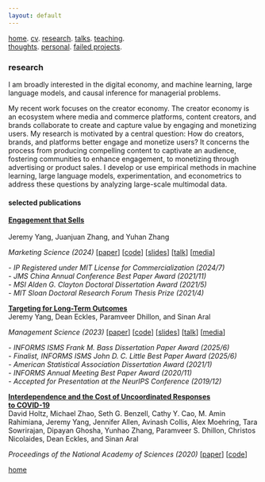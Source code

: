 ```yaml
---
layout: default
---
```


[home](./). [cv](./assets/files/CV.pdf). [research](./research.md). [talks](./talk.md). [teaching](./teaching.md). <br/>
[thoughts](./thought.md). [personal](./hobby.md). [failed projects](./failed.md).

### research 

I am broadly interested in the digital economy, and machine learning, large language models, and causal inference for managerial problems.

My recent work focuses on the creator economy. The creator economy is an ecosystem where media and commerce platforms, content creators, and brands collaborate to create and capture value by engaging and monetizing users. My research is motivated by a central question: How do creators, brands, and platforms better engage and monetize users? It concerns the process from producing compelling content to captivate an audience, fostering communities to enhance engagement, to monetizing through advertising or product sales. I develop or use empirical methods in machine learning, large language models, experimentation, and econometrics to address these questions by analyzing large-scale multimodal data. 

<!--
On creator, I study creator inequality and bias. On content, I study what creative elements drive performance and the impact of generative models. On community, I study how creators build and engage a community. On commerce, I study creator monetization. My dissertation is on learning to design, deliver, and diffuse interventions, in which I study what treatment features make it effective (design), who should be targeted with what (deliver), and how to spread it (diffuse). 
I'm fortuante to have my training supervised by [Juanjuan Zhang](https://mitsloan.mit.edu/faculty/directory/juanjuan-zhang), [Sinan Aral](https://mitsloan.mit.edu/faculty/directory/sinan-kayhan-aral) (co-chairs), [Dean Eckles](https://mitsloan.mit.edu/faculty/directory/dean-eckles) at MIT, and [Vishal Singh](http://people.stern.nyu.edu/vsingh/index.html) at NYU. 
#### general interests:
<ins>Topic:</ins> Video Advertising, Targeting Interventions, <br/>
Entertainment Commerce, Incentive Design<br/>
<ins>Method:</ins> Computer Vision, Reinforcement Learning, <br/>
Natural Language Processing, Causal Inference
I'm fortuante to have my training supervised by [Juanjuan Zhang](https://mitsloan.mit.edu/faculty/directory/juanjuan-zhang), [Sinan Aral](https://mitsloan.mit.edu/faculty/directory/sinan-kayhan-aral) (co-chairs), and [Dean Eckles](https://mitsloan.mit.edu/faculty/directory/dean-eckles). Yes, pun intended. Outside of MIT, I'm working with . I'm also affiliated with the [Initiative on the Digital Economy](http://ide.mit.edu), [Social Analytics Lab](https://www.sinanaral.io/research/lab), [Behavioral Research Lab](https://brl.mit.edu), and the [American Statistical Association](https://www.amstat.org/).
-->

<!-- #### working papers:
-->


<!--
Abstract: TikTok is the most popular short video platform in the world with over 500M active users. We show three sets of early results using a unique dataset with detailed information on influencer created advertising videos, user engagement with the video (e.g., like, comment and share) and product page visits and sales on Douyin (the Chinese version of TikTok) : (1) by exploiting the differential timing of video posting, we use a difference in difference approach to estimate the causal effect of influencer advertising on product page visits and sales and calculate influencer ROI, (2) we use methods in computer vision to extract feature embeddings from the videos and show that video content and influencer fixed effect explains about the same amount of variation in sales, (3) somewhat surprisingly, user engagement with the video is not predictive of sales, it suggests that it might not be a good idea for brands to choose influencers based on past engagement if they want to generate short-term sales.
\- ISMS Marketing Science Conference, University of Roma Tre (2019/6)<sup>**</sup><br/>
\- Quantitative Marketing and Economics, Stanford & UCLA (2020/10)<sup>**</sup><br/>
-->

<!--
<ins>**Identification and Bias-Amplification: Latent Space Approach to Social Contagion on Observational Networks**</ins><br/> 
Jeremy Yang <br/>
<!--[<a href="">paper</a>][<a href=" ">slides</a>]<br/>

<ins>Abstract:</ins> In social networks, ego behavior is usually a function of the behaviors of her alters'. However, such social contagion or peer effect is hard to identify empirically using observational networks due to endogeneity in tie formation. The latent space models have been proposed under the assumption of assortative mixing as a method of modeling the underlying tie generating process, and it also has been used to adjust for unobserved homophily. At the meantime, Pearl (2009, 2010) suggested that adjusting for one common cause of treatment and outcome might actually increase the net bias by amplifying the bias introduced by an unadjusted confounder. The first part of the paper is on identification: I fit a latent space model to a classic dataset on the diffusion of medical innovation (Coleman et al., 1957,1966) to identify social contagion. The second part is on bias-amplification: I extend Pearl's framework to a nonlinear system and then use simulation to demonstrate that latent space adjustment can sometimes amplify the net bias, thus it should be used with caution.

<ins>**Uncertainty and Information Diffusion**</ins> <!--[<a href="">paper</a>][<a href=" ">slides</a>]<br/> <br/>
T. Tony Ke, Jeremy Yang<sup>*</sup> 

<ins>Abstract:</ins> We investigate how uncertainty affects information diffusion. We analyze a dataset that contains over 2400 rumors about 5 breaking news on Twitter from 2014-2015 where rumors are verified to be true or false at different time. We exploit the difference in the timing of verification to estimate the causal effect of uncertainty reduction on diffusion via difference-in-differences. We find that in some events the verification _decreases_ diffusion even for rumors that are true. This motivates a microfounded social learning model on the network that highlights the mechanism through which uncertainty shapes individual's incentive to share and thereby changing the pattern of diffusion. The model also offers a potential explanation to why rumors tend to diffuse wider and faster than verified news, even for information with similar content. 

presentations:<br/>
\- Marketing Seminar, MIT (2017/11)<br/>
-->

<!--
Abstract: We investigate how uncertainty affects information sharing behavior. Using data on the spread of scientific news regarding the discovery of Higgs boson on Twitter in July 2012 we find that: (1) the main effect of uncertainty reduction on sharing probability is positive, (2) there's positive peer effect (crowding in) in the pre announcement or rumor phase that is characterized by piecemeal release of signals that are informative but noisy (high to medium uncertainty), (3) peer effect becomes negative (crowding out) in the post-announcement phase when the discovery is officially confirmed (low uncertainty) and (4) because of the negative interaction between information uncertainty and peer effect, when the number of sharing peers exceed some threshold, individuals are more likely to share when uncertainty is higher. This result suggests that the crowding in effect in rumor phase tends to amplify diffusion while the crowding out effect after confirmation tends to suppress diffusion. This motivates a simple learning model that highlights the mechanism through which uncertainty interacts with peer effects to drive the pattern of diffusion and offers a potential explanation to why rumors tend to diffuse wider and faster than verified news, even when the content of information is holding fixed. We further corroborate the result by analyzing a broader dataset that contains over 2400 rumors about 5 breaking news on Twitter from 2014-2015.

<ins>**Award No Longer Motivates Once You Are Awarded:<br/> 
A Field Experiment in Online Learning**</ins> <!--[<a href="">paper</a>][<a href=" ">slides</a>]<br/> 
Fan Bi, Qiang Feng, Jeremy Yang<sup>*</sup> 
<ins>Abstract:</ins> This paper studies the effect of social recognition and symbolic award on students’ effort and performance in an online English course in China. Students are randomly assigned to classes, study the materials and take quizzes on a daily basis. We conduct a two stage randomized experiment in which we first randomly assign classes to two treatment groups (pre-announced private or public award given out every week) and a control group, then within each treated class we randomly assign some students to actually receive the award conditional on their performance in the past week. We find that students who received the award exert _less_ effort in the future compared to students with similar past performance but did not receive the award due to randomization. They also do not exert more effort in the future than students with similar past performance in the control group. Students who did not receive the award due to randomization exert more effort and score higher in the future compared to students with similar past performance in the control group. There’s no difference between public and private recognition. Taken together, our results suggest that it is the possibility of being awarded (ex ante) that increases future effort and performance, receiving the award (ex post) actually lowers future effort. In other words, symbolic awards don't have a continuing motivating effect after you are awarded.
presentations:<br/>
\- Organizational Economics Lunch, MIT (2020/10)<br/> 
-->

#### selected publications

<!-- \- _Job Market Paper_<br/>

<ins>Abstract:</ins> As influencer marketing evolves into a dominant force in the marketing landscape, it necessitates a deeper theoretical exploration to understand its strategic implementations and impacts. This article examines the dynamics of influencer marketing within the growing creator economy, emphasizing the interactions among firms, influencers, followers, and digital platforms. We introduce a novel, equity-driven framework that analyzes how influencers contribute to customer equity, how influencers manage and leverage the value from their followers, and how platforms maximize the value from their users. We detail the complex relationships and value exchanges within the influencer marketing ecosystem, highlighting the challenges of measuring the return on investment and influencers’ strategic use of content to maintain authenticity and influence. By synthesizing diverse academic literature and current industry practices, this manuscript provides a comprehensive overview of the mechanisms of value creation and exchange in influencer marketing, offers strategic implications for marketers aiming to optimize their influencer engagements, and outlines future work in the form of the eleven “INFLUENCERS” research directions.
 -->

<ins>**Engagement that Sells**</ins><br/>  <!--[<a href="">paper</a>][<a href=" ">slides</a>]<br/>--> <br/>
Jeremy Yang, Juanjuan Zhang, and Yuhan Zhang <br/> 

_Marketing Science (2024)_ [<a href="https://www.dropbox.com/scl/fi/ohnptp072v650m43lr0lx/yang-et-al-engagement-that-sells-influencer-video-advertising-on-tiktok.pdf?rlkey=zk6i91thwjoytmpdqa6n7u35a&e=2&st=wu2tj0hh&dl=0">paper</a>] [<a href="https://github.com/jeremyzyang/engagement_that_sells">code</a>] [<a href="https://www.dropbox.com/s/5358t0sdrv0uqay/first_law_of_motion_short.key?dl=0">slides</a>] [<a href="https://www.dropbox.com/s/385d8dnx9ooa08m/miw.mp4?dl=0">talk</a>] [<a href="https://medium.com/mit-initiative-on-the-digital-economy/what-makes-tiktok-video-ads-tick-9486ed94724c">media</a>]

\- _IP Registered under MIT License for Commercialization (2024/7)_<br/>
\- _JMS China Annual Conference Best Paper Award (2021/11)_<br/>
\- _MSI Alden G. Clayton Doctoral Dissertation Award (2021/5)_<br/> 
\- _MIT Sloan Doctoral Research Forum Thesis Prize (2021/4)_<br/> 

<!-- \- _Job Market Paper_<br/> 

<ins>Abstract:</ins> Many ads are engaging, but what makes them engaging may have little to do with the product. This problem can be particularly relevant to influencer advertising if influencers are motivated to promote themselves, not just the product. We develop an algorithm to measure the degree of effective engagement associated with the product and use it to predict the sales lift of influencer video advertising. We propose the concept of product engagement score, or PE-score, to capture how engaging the product itself is as presented in a video. We estimate pixel-level engagement as a saliency map by training a deep three-dimensional convolutional neural network on video-level engagement data and locate pixel-level product placement with an object detection algorithm. The PE-score is computed as the pixel-level, engagement-weighted product placement in a video. We construct and validate the algorithm with influencer video ads on TikTok and product sales data on Taobao. We leverage variation in video posting time to identify video-specific sales lift and show that the PE-score significantly and robustly predicts sales lift. We explore drivers of engagement and discuss how various stakeholders in influencer advertising can use the PE-score in a scalable way to manage content, align incentives, and improve efficiency.
-->

<ins>**Targeting for Long-Term Outcomes**</ins><br/> 
Jeremy Yang, Dean Eckles, Paramveer Dhillon, and Sinan Aral <br/> 

_Management Science (2023)_ [<a href="https://www.dropbox.com/scl/fi/laoxwlri2zy0vgdqqk8wq/yang-et-al-targeting-for-long-term-outcomes.pdf?rlkey=3t01pz09mhx6hi00kexdbpxrb&e=2&st=dyjvmf1l&dl=0">paper</a>] [<a href="https://github.com/jeremyzyang/targeting_for_longterm_outcomes">code</a>] [[slides](./assets/files/targeting.pdf)] [<a href="https://www.dropbox.com/s/0dq0vgwgjund7qb/targeting_informs.mov?dl=0">talk</a>] [<a href="http://ide.mit.edu/news-blog/blog/new-methods-improve-customer-targeting-business-outcomes">media</a>] 

\- _INFORMS ISMS Frank M. Bass Dissertation Paper Award (2025/6)_<br/> 
\- _Finalist, INFORMS ISMS John D. C. Little Best Paper Award (2025/6)_<br/> 
\- _American Statistical Association Dissertation Award (2021/1)_<br/> 
\- _INFORMS Annual Meeting Best Paper Award (2020/11)_<br/>
\- _Accepted for Presentation at the NeurIPS Conference (2019/12)_<br/> 

<!--
<ins>Abstract:</ins> Decision makers often want to target interventions so as to maximize an outcome that is observed only in the long-term. This typically requires delaying decisions until the outcome is observed or relying on simple short-term proxies for the long-term outcome. Here we build on the statistical surrogacy and policy learning literatures to impute the missing long-term outcomes and then approximate the optimal targeting policy on the imputed outcomes via a doubly-robust approach. We first show that conditions for the validity of average treatment effect estimation with imputed outcomes are also sufficient for valid policy evaluation and optimization; furthermore, these conditions can be somewhat relaxed for policy optimization. We apply our approach in two large-scale proactive churn management experiments at The Boston Globe by targeting optimal discounts to its digital subscribers with the aim of maximizing long-term revenue.  Using the first experiment, we evaluate this approach empirically by comparing the policy learned using imputed outcomes with a policy learned on the ground-truth, long-term outcomes. The performance of these two policies is statistically indistinguishable, and we rule out large losses from relying on surrogates. Our approach also outperforms a policy learned on short-term proxies for the long-term outcome. In a second field experiment, we implement the optimal targeting policy with additional randomized exploration, which allows us to update the optimal policy for future subscribers. Over three years, our approach had a net-positive revenue impact in the range of $4-5 million compared to the status quo.
-->

<ins>**Interdependence and the Cost of Uncoordinated Responses <br/>
to COVID-19**</ins> <br/>
David Holtz, Michael Zhao, Seth G. Benzell, Cathy Y. Cao, M. Amin Rahimiana, Jeremy Yang, Jennifer Allen, Avinash Collis, Alex Moehring, Tara Sowrirajan, Dipayan Ghosha, Yunhao Zhang, Paramveer S. Dhillon, Christos Nicolaides, Dean Eckles, and Sinan Aral

_Proceedings of the National Academy of Sciences (2020)_ [<a href="https://www.dropbox.com/scl/fi/e9bwtxtynevtl6wdlj7lg/holtz-et-al-interdependence-and-the-cost-of-uncoordinated-responses-to-covid-19.pdf?rlkey=9u9prc0epugeskngx4st7c4pl&e=2&st=vyq4z32g&dl=0">paper</a>] [<a href="https://github.com/mfzhao/covid_interdependence">code</a>]<br/>

<!--
<ins>Abstract:</ins> Social distancing is the core policy response to COVID-19. But as federal, state and local governments begin opening businesses and relaxing shelter-in-place orders worldwide, we lack quantitative evidence on how policies in one region affect mobility and social distancing in other regions and the consequences of uncoordinated regional policies adopted in the presence of such spillovers. We therefore combined daily, county-level data on shelter-in-place and business closure policies with movement data from over 27 million mobile devices, social network connections among over 220 million of Facebook users, daily temperature and precipitation data from 62,000 weather stations and county-level census data on population demographics to estimate the geographic and social network spillovers created by regional policies across the United States. Our analysis showed the contact patterns of people in a given region are significantly influenced by the policies and behaviors of people in other, sometimes distant, regions. When just one third of a state’s social and geographic peer states adopt shelter in place policies, it creates a reduction in mobility equal to the state’s own policy decisions. These spillovers are mediated by peer travel and distancing behaviors in those states. A simple analytical model calibrated with our empirical estimates demonstrated that the “loss from anarchy” in uncoordinated state policies is increasing in the number of non-cooperating states and the size of social and geographic spillovers. These results suggest a substantial cost of uncoordinated government responses to COVID-19 when people, ideas, and media move across borders.
-->

<!--
#### review publications

<ins>**Understanding the Value Chains Driving the Creator Economy**</ins> 
Barak Libai, Ana Babić Rosario, Maximilian Beichert, Bas Donkers, Michael Haenlein, Reto Hofstetter, P. K. Kannan, Ralf van der Lans, Andreas Lanz, H. Alice Li, Dina Mayzlin, Eitan Muller, Daniel Shapira, Jeremy Yang, and Lingling Zhang 

_Journal of the Academy of Marketing Science  (2025)_ [<a href="https://link.springer.com/article/10.1007/s11747-024-01073-2">paper</a>] 

<ins>**How Do Successful Scholars Get their Best Research Ideas? <br/>
An Exploration**</ins> <br/>
Cathy Cao, Xinyu Cao, Matthew Cashman, Madhav Kumar, Artem Timoshenko, Jeremy Yang<sup>*</sup>, Shuyi Yu, Jerry Zhang, Yuting Zhu, and Birger Wernerfelt

_Marketing Letters (2019)_ [<a href="https://link.springer.com/article/10.1007/s11002-019-09506-7">paper</a>]<br/> 
-->

<!--
<ins>Abstract:</ins> We interview 24 marketing professors to ask how they got the ideas for 64 of their papers. More than three quarters of the papers were inspired by holes in the literature, by a “stylized fact” that the current literature cannot explain, or by an interaction with a manager. The rest fall into several smaller categories that to a large extent can be seen as special cases of the three big ones. We describe how papers from each of the three big categories help move the literature forward. We also illustrate the range of situations contained in each category by way of several examples. Among the authors we interview, most do not use a single source. As these authors become more senior, managerial contacts play an increasing role, while the balance between literature and stylized facts appears to be unchanged.
-->

<!-- #### revise & resubmit:-->
<!--
#### selected work in progress:
<ins>Sequential Paywall Design with Reinforcement Learning</ins> <br/>
<ins>Activation: The Change of User Intention on TikTok</ins> <br/>
<ins>Attribution and Targeting without Apple IDFA</ins> <br/>
<ins>Misinformation on COVID-19</ins>
<ins>The Shape of Humor</ins> <br/>
<ins>Information Revelation and Diffusion</ins> [analysis & writing] <br/>
<ins>Using Bounded Outcome to Improve the Design of Exploration Policy</ins> [analysis & writing] <br/> 
<ins>Creative Decay: Predicting Advertisement Half-Life<br/>
<sup>**</sup>Presented by a co-author <br/>
-->

[home](./)
